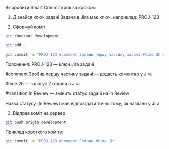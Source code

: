 Як зробити Smart Commit крок за кроком:
1. Дізнайся ключ задачі
Задача в Jira має ключ, наприклад: PROJ-123

2. Сформуй коміт

```bash
git checkout development
```
```bash
git add .
```
```bash
git commit -m "PROJ-123 #comment Зробив першу частину задачі #time 2h #transition In Review"
```

Пояснення:
PROJ-123 — ключ Jira задачі

#comment Зробив першу частину задачі — додасть коментар у Jira

#time 2h — залогує 2 години в Jira

#transition In Review — змінить статус задачі на In Review

Назва статусу (In Review) має відповідати точно тому, як названо у Jira.

3. Відправ коміт на сервер

```bash
git push origin development
```

Приклад короткого коміту:
```bash
git commit -m "PROJ-123 #comment Готово #time 1h"
```
